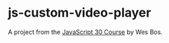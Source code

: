 # js-custom-video-player
A project from the [JavaScript 30 Course](https://javascript30.com/) by Wes Bos.